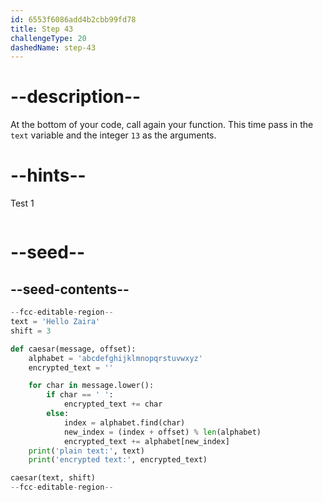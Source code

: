 ```yaml
---
id: 6553f6086add4b2cbb99fd78
title: Step 43
challengeType: 20
dashedName: step-43
---
```


# --description--

At the bottom of your code, call again your function. This time pass in the `text` variable and the integer `13` as the arguments.

# --hints--

Test 1

```js

```

# --seed--

## --seed-contents--

```py
--fcc-editable-region--
text = 'Hello Zaira'
shift = 3

def caesar(message, offset):
    alphabet = 'abcdefghijklmnopqrstuvwxyz'
    encrypted_text = ''

    for char in message.lower():
        if char == ' ':
            encrypted_text += char
        else:
            index = alphabet.find(char)    
            new_index = (index + offset) % len(alphabet)
            encrypted_text += alphabet[new_index]
    print('plain text:', text)
    print('encrypted text:', encrypted_text)

caesar(text, shift)
--fcc-editable-region--
```
